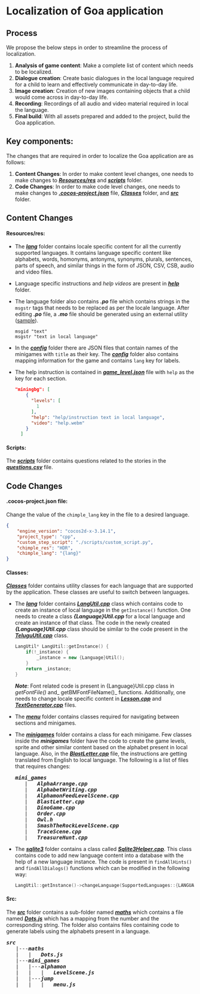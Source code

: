 # Localization of Goa application
## Process

We propose the below steps in order to streamline the process of localization.

1. **Analysis of game content**: Make a complete list of content which needs to be localized.
2. **Dialogue creation**: Create basic dialogues in the local language required for a child to learn and effectively communicate in day-to-day life.
3. **Image creation**: Creation of new images containing objects that a child would come across in day-to-day life.
4. **Recording**: Recordings of all audio and video material required in local the language.
5. **Final build**: With all assets prepared and added to the project, build the Goa application.

## Key components:
The changes that are required in order to localize the Goa application are as follows:
1. **Content Changes**: In order to make content level changes, one needs to make changes to ***[Resources/res](https://github.com/XPRIZE/GLEXP-Team-Chimple-goa/tree/master/goa/Resources/res)*** and ***[scripts](https://github.com/XPRIZE/GLEXP-Team-Chimple-goa/tree/master/goa/scripts)*** folder.
2. **Code Changes**: In order to make code level changes, one needs to make changes to ***[.cocos-project.json](https://github.com/XPRIZE/GLEXP-Team-Chimple-goa/blob/master/goa/.cocos-project.json)*** file, ***[Classes](https://github.com/XPRIZE/GLEXP-Team-Chimple-goa/tree/master/goa/Classes)*** folder, and ***[src](https://github.com/XPRIZE/GLEXP-Team-Chimple-goa/tree/master/goa/src)*** folder.

## Content Changes

#### Resources/res:

* The ***[lang](https://github.com/XPRIZE/GLEXP-Team-Chimple-goa/tree/master/goa/Resources/res/lang)*** folder contains locale specific content for all the currently supported languages. It contains language specific content like alphabets, words, homonyms, antonyms, synonyms, plurals, sentences, parts of speech, and similar things in the form of JSON, CSV, CSB, audio and video files.
* Language specific instructions and _help videos_ are present in ***[help](https://github.com/XPRIZE/GLEXP-Team-Chimple-goa/tree/master/goa/Resources/res/lang/eng/help)*** folder.
* The language folder also contains ***.po*** file which contains strings in the `msgstr` tags that needs to be replaced as per the locale language. After editing ***.po*** file, a ***.mo*** file should be generated using an external utility ([sample](https://po2mo.net/)).

  ```
  msgid "text"
  msgstr "text in local language"
  ```
* In the ***[config](https://github.com/XPRIZE/GLEXP-Team-Chimple-goa/tree/master/goa/Resources/res/config)*** folder there are JSON files that contain names of the minigames with `title` as their key. The ***[config](https://github.com/XPRIZE/GLEXP-Team-Chimple-goa/tree/master/goa/Resources/res/config)*** folder also contains mapping information for the game and contains `lang` key for labels.
* The help instruction is contained in ***[game_level.json](https://github.com/XPRIZE/GLEXP-Team-Chimple-goa/blob/master/goa/Resources/res/config/game_levels.json)*** file with `help` as the key for each section.
  ```json
  "miningbg": [
      {
        "levels": [
          1
        ],
        "help": "help/instruction text in local language",
        "video": "help.webm"
      }
    ]
  ```

#### Scripts:
The ***[scripts](https://github.com/XPRIZE/GLEXP-Team-Chimple-goa/tree/master/goa/scripts)*** folder contains questions related to the stories in the ***[questions.csv](https://github.com/XPRIZE/GLEXP-Team-Chimple-goa/blob/master/goa/scripts/questions.csv)*** file.

## Code Changes
#### .cocos-project.json file:
 Change the value of the `chimple_lang` key in the file to a desired language.
```json
{
    "engine_version": "cocos2d-x-3.14.1", 
    "project_type": "cpp",
    "custom_step_script": "./scripts/custom_script.py",
    "chimple_res": "HDR",
    "chimple_lang": "{lang}"
}
```
#### Classes:


***[Classes](https://github.com/XPRIZE/GLEXP-Team-Chimple-goa/tree/master/goa/Classes)*** folder contains utility classes for each language that are supported by the application. These classes are useful to switch between languages. 
* The ***[lang](https://github.com/XPRIZE/GLEXP-Team-Chimple-goa/tree/master/goa/Classes/lang)*** folder contains ***[LangUtil.cpp](https://github.com/XPRIZE/GLEXP-Team-Chimple-goa/blob/master/goa/Classes/lang/LangUtil.cpp)*** class which contains code to create an instance of local language in the `getInstance()` function. One needs to create a class ***{Language}Util.cpp*** for a local language and create an instance of that class. The code in the newly created ***{Language}Util.cpp*** class should be similar to the code present in the ***[TeluguUtil.cpp](https://github.com/XPRIZE/GLEXP-Team-Chimple-goa/blob/master/goa/Classes/lang/TeluguUtil.cpp)*** class.

  ```cpp
  LangUtil* LangUtil::getInstance() {
      if(!_instance) {
          _instance = new {Language}Util();  
      }
      return _instance;
  }
  ```
   ***Note***: Font related code is present in {Language}Util.cpp class in _getFontFile()_ and_ getBMFontFileName()_ functions. 
  Additionally, one needs to change locale specific content in ***[Lesson.cpp](https://github.com/XPRIZE/GLEXP-Team-Chimple-goa/blob/master/goa/Classes/lang/Lesson.cpp)*** and ***[TextGenerator.cpp](https://github.com/XPRIZE/GLEXP-Team-Chimple-goa/blob/master/goa/Classes/lang/TextGenerator.cpp)*** files.
  
* The ***[menu](https://github.com/XPRIZE/GLEXP-Team-Chimple-goa/tree/master/goa/Classes/menu)*** folder contains classes required for navigating between sections and minigames.
* The ***[minigames](https://github.com/XPRIZE/GLEXP-Team-Chimple-goa/tree/master/goa/Classes/mini_games)*** folder contains a class for each minigame. Few classes inside the ***minigames*** folder have the code to create the game levels, sprite and other similar content based on the alphabet present in local language. Also, in the ***[BlastLetter.cpp](https://github.com/XPRIZE/GLEXP-Team-Chimple-goa/blob/master/goa/Classes/mini_games/BlastLetter.cpp)*** file, the instructions are getting translated from English to local language. The following is a list of files that requires changes:

  <pre>
  <b><i>mini_games</i></b> 
     |   <b><i>AlphaArrange.cpp</i></b> 
     |   <b><i>AlphabetWriting.cpp</i></b>
     |   <b><i>AlphamonFeedLevelScene.cpp</i></b> 
     |   <b><i>BlastLetter.cpp</i></b> 
     |   <b><i>DinoGame.cpp</i></b>  
     |   <b><i>Order.cpp</i></b> 
     |   <b><i>Owl.h</i></b> 
     |   <b><i>SmashTheRockLevelScene.cpp</i></b>
     |   <b><i>TraceScene.cpp</i></b>
     |   <b><i>TreasureHunt.cpp</i></b>
</pre>
   
* The ***[sqlite3](https://github.com/XPRIZE/GLEXP-Team-Chimple-goa/tree/master/goa/Classes/sqlite3)*** folder contains a class called ***[Sqlite3Helper.cpp](https://github.com/XPRIZE/GLEXP-Team-Chimple-goa/blob/master/goa/Classes/sqlite3/Sqlite3Helper.cpp)***. This class contains code to add new language content into a database with the help of a new language instance. The code is present in `findAllHints()` and `findAllDialogs()` functions which can be modified in the following way:
  ```cpp
  LangUtil::getInstance()->changeLanguage(SupportedLanguages::{LANGUAGE});
  ```


#### Src:
The ***[src](https://github.com/XPRIZE/GLEXP-Team-Chimple-goa/tree/master/goa/src)*** folder contains a sub-folder named ***[maths](https://github.com/XPRIZE/GLEXP-Team-Chimple-goa/tree/master/goa/src/maths)*** which contains a file named ***[Dots.js](https://github.com/XPRIZE/GLEXP-Team-Chimple-goa/blob/master/goa/src/maths/Dots.js)*** which has a mapping from the number and the corresponding string. The folder also contains files containing code to generate labels using the alphabets present in a language.
<pre>
<b><i>src</i></b>
   |---<b><i>maths</i></b>
   |   |   <b><i>Dots.js</i></b>
   |---<b><i>mini_games</i></b>
   |   |---<b><i>alphamon</i></b>
   |   |   |   <b><i>LevelScene.js</i></b>
   |   |---<b><i>jump</i></b>
   |   |   |   <b><i>menu.js</i></b>
</pre>
